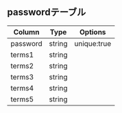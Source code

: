 ## passwordテーブル
|Column|Type|Options|
|------|----|-------|
|password|string|unique:true|
|terms1|string||
|terms2|string||
|terms3|string||
|terms4|string||
|terms5|string||